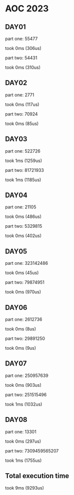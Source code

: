 # AOC 2023

## DAY01

part one:
55477

took 0ms (306us)  

part two:
54431

took 0ms (310us)  

## DAY02

part one:
2771

took 0ms (117us)  

part two:
70924

took 0ms (85us)  

## DAY03

part one:
522726

took 1ms (1259us)  

part two:
81721933

took 1ms (1185us)  

## DAY04

part one:
21105

took 0ms (486us)  

part two:
5329815

took 0ms (402us)  

## DAY05

part one:
323142486

took 0ms (45us)  

part two:
79874951

took 0ms (970us)  

## DAY06

part one:
2612736

took 0ms (8us)  

part two:
29891250

took 0ms (9us)  

## DAY07

part one:
250957639

took 0ms (903us)  

part two:
251515496

took 1ms (1032us)  

## DAY08

part one:
13301

took 0ms (297us)  

part two:
7309459565207

took 1ms (1755us)  

## Total execution time

took 9ms (9293us)  
